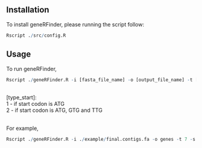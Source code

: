 ## Installation

To install geneRFinder, please running the script follow:
``` R
Rscript ./src/config.R
```

## Usage

To run geneRFinder, 
``` R
Rscript ./geneRFinder.R -i [fasta_file_name] -o [output_file_name] -t [thread_number] -s [type_start]
``` 

<br />
[type_start]: <br />
            1 - if start codon is ATG <br />
            2 - if start codon is ATG, GTG and TTG <br />
<br />

For example,

``` R
Rscript ./geneRFinder.R -i ./example/final.contigs.fa -o genes -t 7 -s 1
``` 
